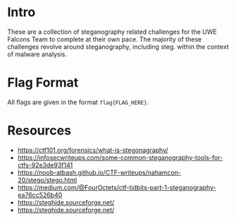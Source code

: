 # Intro

These are a collection of steganography related challenges for the UWE Falcons Team to complete at their own pace. The majority of these challenges revolve around steganography, including steg. within the context of malware analysis.

# Flag Format

All flags are given in the format `flag{FLAG_HERE}`. 

# Resources 

- https://ctf101.org/forensics/what-is-stegonagraphy/
- https://infosecwriteups.com/some-common-steganography-tools-for-ctfs-92e3de93f141
- https://noob-atbash.github.io/CTF-writeups/nahamcon-20/stego/stego.html
- https://medium.com/@FourOctets/ctf-tidbits-part-1-steganography-ea76cc526b40
- https://steghide.sourceforge.net/
- https://steghide.sourceforge.net/
